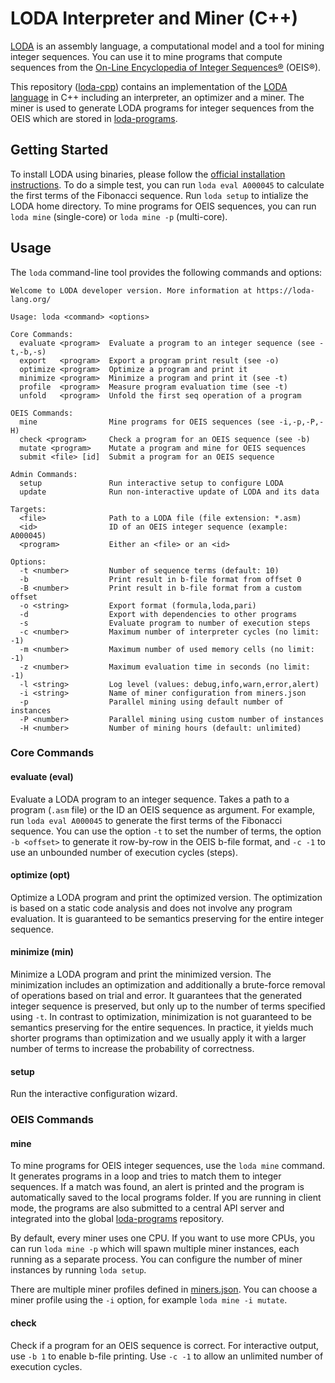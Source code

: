 # LODA Interpreter and Miner (C++)

[LODA](https://loda-lang.org) is an assembly language, a computational model and a tool for mining integer sequences.
You can use it to mine programs that compute sequences from the [On-Line Encyclopedia of Integer Sequences®](http://oeis.org/) (OEIS®).

This repository ([loda-cpp](https://github.com/loda-lang/loda-cpp)) contains an implementation of the [LODA language](https://loda-lang.org/spec) in C++ including an interpreter, an optimizer and a miner. The miner is used to generate LODA programs for integer sequences from the OEIS which are stored in [loda-programs](https://github.com/loda-lang/loda-programs).

## Getting Started

To install LODA using binaries, please follow the [official installation instructions](http://loda-lang.org/install/). To do a simple test, you can run `loda eval A000045` to calculate the first terms of the Fibonacci sequence. Run `loda setup` to intialize the LODA home directory. To mine programs for OEIS sequences, you can run `loda mine` (single-core) or `loda mine -p` (multi-core).

## Usage

The `loda` command-line tool provides the following commands and options:

```
Welcome to LODA developer version. More information at https://loda-lang.org/

Usage: loda <command> <options>

Core Commands:
  evaluate <program>  Evaluate a program to an integer sequence (see -t,-b,-s)
  export   <program>  Export a program print result (see -o)
  optimize <program>  Optimize a program and print it
  minimize <program>  Minimize a program and print it (see -t)
  profile  <program>  Measure program evaluation time (see -t)
  unfold   <program>  Unfold the first seq operation of a program

OEIS Commands:
  mine                Mine programs for OEIS sequences (see -i,-p,-P,-H)
  check <program>     Check a program for an OEIS sequence (see -b)
  mutate <program>    Mutate a program and mine for OEIS sequences
  submit <file> [id]  Submit a program for an OEIS sequence

Admin Commands:
  setup               Run interactive setup to configure LODA
  update              Run non-interactive update of LODA and its data

Targets:
  <file>              Path to a LODA file (file extension: *.asm)
  <id>                ID of an OEIS integer sequence (example: A000045)
  <program>           Either an <file> or an <id>

Options:
  -t <number>         Number of sequence terms (default: 10)
  -b                  Print result in b-file format from offset 0
  -B <number>         Print result in b-file format from a custom offset
  -o <string>         Export format (formula,loda,pari)
  -d                  Export with dependencies to other programs
  -s                  Evaluate program to number of execution steps
  -c <number>         Maximum number of interpreter cycles (no limit: -1)
  -m <number>         Maximum number of used memory cells (no limit: -1)
  -z <number>         Maximum evaluation time in seconds (no limit: -1)
  -l <string>         Log level (values: debug,info,warn,error,alert)
  -i <string>         Name of miner configuration from miners.json
  -p                  Parallel mining using default number of instances
  -P <number>         Parallel mining using custom number of instances
  -H <number>         Number of mining hours (default: unlimited)
```

### Core Commands

#### evaluate (eval)

Evaluate a LODA program to an integer sequence. Takes a path to a program (`.asm` file) or the ID an OEIS sequence as argument. For example, run `loda eval A000045` to generate the first terms of the Fibonacci sequence. You can use the option `-t` to set the number of terms, the option `-b <offset>` to generate it row-by-row in the OEIS b-file format, and `-c -1` to use an unbounded number of execution cycles (steps).

#### optimize (opt)

Optimize a LODA program and print the optimized version. The optimization is based on a static code analysis and does not involve any program evaluation. It is guaranteed to be semantics preserving for the entire integer sequence.

#### minimize (min)

Minimize a LODA program and print the minimized version. The minimization includes an optimization and additionally a brute-force removal of operations based on trial and error. It guarantees that the generated integer sequence is preserved, but only up to the number of terms specified using `-t`. In contrast to optimization, minimization is not guaranteed to be semantics preserving for the entire sequences. In practice, it yields much shorter programs than optimization and we usually apply it with a larger number of terms to increase the probability of correctness.

#### setup

Run the interactive configuration wizard.

### OEIS Commands

#### mine

To mine programs for OEIS integer sequences, use the `loda mine` command. It generates programs in a loop and tries to match them to integer sequences. If a match was found, an alert is printed and the program is automatically saved to the local programs folder. If you are running in client mode, the programs are also submitted to a central API server and integrated into the global [loda-programs](https://github.com/loda-lang/loda-programs) repository.

By default, every miner uses one CPU. If you want to use more CPUs, you can run `loda mine -p` which will spawn multiple miner instances, each running as a separate process. You can configure the number of miner instances by running `loda setup`.

There are multiple miner profiles defined in [miners.json](miners.default.json). You can choose a miner profile using the `-i` option, for example `loda mine -i mutate`.

#### check

Check if a program for an OEIS sequence is correct. For interactive output, use `-b 1` to enable b-file printing. Use `-c -1` to allow an unlimited number of execution cycles.

